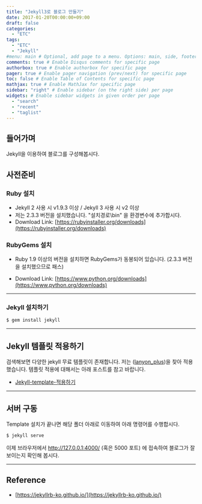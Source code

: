 ```yaml
---
title: "Jekyll3로 블로그 만들기"
date: 2017-01-20T00:00:00+09:00
draft: false
categories:
  - "ETC"
tags:
  - "ETC"
  - "Jekyll"
#menu: main # Optional, add page to a menu. Options: main, side, footer
comments: true # Enable Disqus comments for specific page
authorbox: true # Enable authorbox for specific page
pager: true # Enable pager navigation (prev/next) for specific page
toc: false # Enable Table of Contents for specific page
mathjax: true # Enable MathJax for specific page
sidebar: "right" # Enable sidebar (on the right side) per page
widgets: # Enable sidebar widgets in given order per page
  - "search"
  - "recent"
  - "taglist"
---
```


## 들어가며

  Jekyll을 이용하여 블로그를 구성해봅시다.

## 사전준비
### Ruby 설치
- Jekyll 2 사용 시 v1.9.3 이상 / Jekyll 3 사용 시 v2 이상
- 저는 2.3.3 버전을 설치했습니다. "설치경로\bin" 을 환경변수에 추가합시다.
- Download Link: [https://rubyinstaller.org/downloads](https://rubyinstaller.org/downloads)

### RubyGems 설치
- Ruby 1.9 이상의 버전을 설치하면 RubyGems가 동봉되어 있습니다. (2.3.3 버전을 설치했으므로 패스)
* Download Link: [https://www.python.org/downloads](https://www.python.org/downloads)

---

### Jekyll 설치하기 

```bash
$ gem install jekyll
```

---

## Jekyll 템플릿 적용하기
  검색해보면 다양한 jekyll 무료 템플릿이 존재합니다. 저는 ([lanyon_plus](https://github.com/dyndna/lanyon-plus))을 찾아 적용했습니다. 템플릿 적용에 대해서는 아래 포스트를 참고 바랍니다. 
- [Jekyll-template-적용하기](https://ianjang.github.io/jekyll-template-적용하기/)

---

## 서버 구동

  Template 설치가 끝나면 해당 폴더 아래로 이동하여 아래 명령어를 수행합시다. 

```bash
$ jekyll serve 
```

  이제 브라우저에서 http://127.0.0.1:4000/ (혹은 5000 포트) 에 접속하여 블로그가 잘 보이는지 확인해 봅시다.

---

## Reference
  - [https://jekyllrb-ko.github.io/](https://jekyllrb-ko.github.io/)
